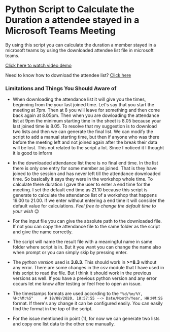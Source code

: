 # Python Script to Calculate the Duration a attendee stayed in a Microsoft Teams Meeting

By using this script you can calculate the duration a member stayed in a microsoft teams by using the downloaded attendee list file
in microsoft teams. 

[Click here to watch video demo](https://youtu.be/IVKiwC73FRs)

Need to know how to download the attendee list? [Click here](https://support.microsoft.com/en-ie/office/download-attendance-reports-in-teams-ae7cf170-530c-47d3-84c1-3aedac74d310)

### Limitations and Things You Should Aware of

-  When downloading the attendance list it will give you the times, beginning from the your last joined time. Let's say that you start the meeting at 7pm. Then at 8 you will leave for something and then come back again at 8.05pm. Then when you are dowloading the attendance list at 9pm the minimum starting time in the sheet is 8.05 because your last joined time is 8.05. To resolve that my suggestion is to download two lists and then we can generate the final list. We can modify the script to add a manual starting time, but then if anyone who was there before the meeting left and not joined again after the break their data will be lost. This not related to the script a lot. Since I noticed it I thought it is good to inform

- In the downloaded attendance list there is no final end time. In the list there is only one entry for some member as joined. That is they have joined to the session and has never left till the attendance downloaded time. So basically it says they were in the workshop whole time. To calculate there duration I gave the user to enter a end time for the meeting. I set the default end time as 21.10 because this script is generate to calculate the attendance list of a workshop that happens 19.00 to 21.00. If we enter without entering a end time it will consider the default value for calculations. *Feel free to change the default time to your wish* :wink:

- For the input file you can give the absolute path to the downloaded file. If not you can copy the attendance file to the same folder as the script and give the name correctly.

- The script will name the result file with a meaningful name in same folder where script is in. But it you want you can change the name also when prompt or you can simply skip by pressing enter.

- The *python version* used is **3.8.3**. This should work in **>=8.3** without any error. There are some changes in the csv module that I have used in this script to read the file. But I think it should work in the previous versions as well. If you have a previous python version and any error occurs let me know after testing or feel free to open an issue.

- The timestamps formats are used according to the `"%d/%m/%Y, %H:%M:%S"     # 18/08/2020, 18:57:55 --> Date/Month/Year, HH:MM:SS` format. If there's any change it can be configured easily. You can easily find the format in the top of the script.

- For the issue mentioned in point (1), for now we can generate two lists and copy one list data to the other one manually.